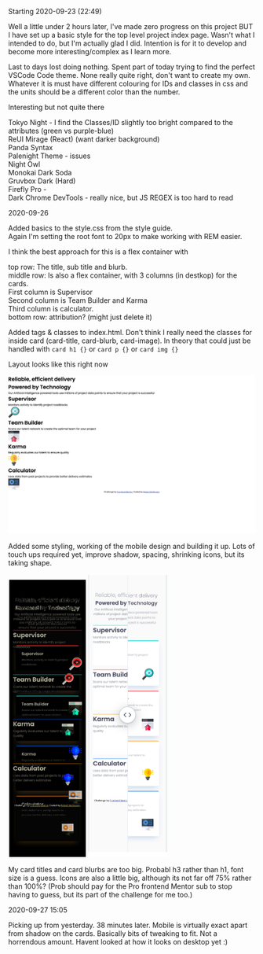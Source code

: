 Starting 2020-09-23 (22:49)

Well a little under 2 hours later, I've made zero progress on this project BUT I have set up a basic style for the top level project index page. Wasn't what I intended to do, but I'm actually glad I did. Intention is for it to develop and become more interesting/complex as I learn more.

Last to days lost doing nothing. Spent part of today trying to find the perfect VSCode Code theme. None really quite right, don't want to create my own. Whatever it is must have different colouring for IDs and classes in css and the units should be a different color than the number.

Interesting but not quite there 

Tokyo Night - I find the Classes/ID slightly too bright compared to the attributes (green vs purple-blue)  
ReUI Mirage (React) (want darker background)  
Panda Syntax  
Palenight Theme - issues  
Night Owl  
Monokai Dark Soda  
Gruvbox Dark (Hard)  
Firefly Pro -   
Dark Chrome DevTools - really nice, but JS REGEX is too hard to read   

2020-09-26 

Added basics to the style.css from the style guide.  
Again I'm setting the root font to 20px to make working with REM easier.  

I think the best approach for this is a flex container with 

top row: The title, sub title and blurb.  
middle row: Is also a flex container, with 3 columns (in destkop) for the cards.  
            First column is Supervisor  
            Second column is Team Builder and Karma  
            Third column is calculator.  
bottom row: attribution? (might just delete it)  

Added tags & classes to index.html. 
Don't think I really need the classes for inside card (card-title, card-blurb, card-image). In theory that could just be handled with `card h1 {}` or `card p {}` or `card img {}`  

Layout looks like this right now

![current layout](layout-no-styling(1440x922).png)

Added some styling, working of the mobile design and building it up. 
Lots of touch ups required yet, improve shadow, spacing, shrinking icons, but its taking shape.

![mobile difference](mobile-difference-basic-styling.png)
![mobile difference side by side](mobile-diff-sidebyside.png)

My card titles and card blurbs are too big. Probabl h3 rather than h1, font size is a guess. Icons are also a little big, although its not far off 75% rather than 100%?
(Prob should pay for the Pro frontend Mentor sub to stop having to guess, but its part of the challenge for me too.)

2020-09-27 15:05 

Picking up from yesterday.
38 minutes later. Mobile is virtually exact apart from shadow on the cards.
Basically bits of tweaking to fit. Not a horrendous amount. Havent looked at how it looks on desktop yet :)


